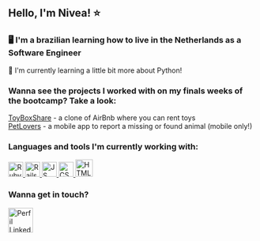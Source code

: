 ## Hello, I'm Nivea! ⭐

### 🖥 I'm a brazilian learning how to live in the Netherlands as a Software Engineer 

🦑 I'm currently learning a little bit more about Python! <br>

### Wanna see the projects I worked with on my finals weeks of the bootcamp? Take a look: 

[ToyBoxShare](https://github.com/niveavilar/ToyBoxShare) - a clone of AirBnb where you can rent toys <br>
[PetLovers](https://github.com/niveavilar/PetLovers) - a mobile app to report a missing or found animal (mobile only!)

### Languages and tools I'm currently working with: 
<div class="d-flex justify-content: space-around">
  <a href="https://www.ruby-lang.org/">
    <img src="https://cdn.jsdelivr.net/gh/devicons/devicon/icons/ruby/ruby-original.svg" alt="Ruby" width="30" height="30">
  </a> 
  
  <a href="https://rubyonrails.org/">
    <img src="https://cdn.jsdelivr.net/gh/devicons/devicon/icons/rails/rails-plain-wordmark.svg" alt="Rails" width="30" height="30">
  </a>
  
  <a href="https://www.javascript.com/">
    <img src="https://cdn.jsdelivr.net/gh/devicons/devicon/icons/javascript/javascript-original.svg" alt="JS" width="30" height="30">
  </a> 
  
  <a href="https://developer.mozilla.org/en-US/docs/Web/CSS">
    <img src="https://cdn.jsdelivr.net/gh/devicons/devicon/icons/css3/css3-original.svg" alt="CSS" width="30" height="30">
  </a>  

  <a href="https://developer.mozilla.org/en-US/docs/Web/HTML">
    <img src="https://cdn.jsdelivr.net/gh/devicons/devicon/icons/html5/html5-original-wordmark.svg" alt="HTML" width="35" height="35">
  </a>
  
</div>

### Wanna get in touch? 

<a href="https://www.linkedin.com/in/niveavilar">
  <img src="https://cdn.jsdelivr.net/gh/devicons/devicon/icons/linkedin/linkedin-original.svg" alt="Perfil LinkedIn" width="50" height="50">
</a>

<!--
**niveavilar/niveavilar** is a ✨ _special_ ✨ repository because its `README.md` (this file) appears on your GitHub profile.

Here are some ideas to get you started:

- 🔭 I’m currently working on ...
- 🌱 I’m currently learning ...
- 👯 I’m looking to collaborate on ...
- 🤔 I’m looking for help with ...
- 💬 Ask me about ...
- 📫 How to reach me: ...
- 😄 Pronouns: ...
- ⚡ Fun fact: ...
-->
